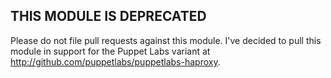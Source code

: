 ## THIS MODULE IS DEPRECATED

Please do not file pull requests against this module.
I've decided to pull this module in support for the
Puppet Labs variant at <http://github.com/puppetlabs/puppetlabs-haproxy>.

